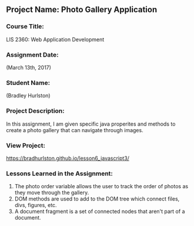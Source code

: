 ## Project Name:  Photo Gallery Application

### Course Title:
LIS 2360:  Web Application Development

### Assignment Date:  
(March 13th, 2017)

### Student Name:  
(Bradley Hurlston)

### Project Description:
In this assignment, I am given specific java properites and methods to create a photo gallery that can navigate through images.

### View Project:
https://bradhurlston.github.io/lesson6_javascript3/

### Lessons Learned in the Assignment:
1. The photo order variable allows the user to track the order of photos as they move through the gallery.
2. DOM methods are used to add to the DOM tree which connect files, divs, figures, etc.
3. A document fragment is a set of connected nodes that aren't part of a document.
